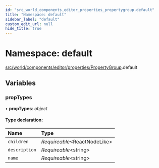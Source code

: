 ```yaml
---
id: "src_world_components_editor_properties_propertygroup.default"
title: "Namespace: default"
sidebar_label: "default"
custom_edit_url: null
hide_title: true
---
```


# Namespace: default

[src/world/components/editor/properties/PropertyGroup](src_world_components_editor_properties_propertygroup.md).default

## Variables

### propTypes

• **propTypes**: *object*

#### Type declaration:

Name | Type |
:------ | :------ |
`children` | *Requireable*<ReactNodeLike\> |
`description` | *Requireable*<string\> |
`name` | *Requireable*<string\> |
